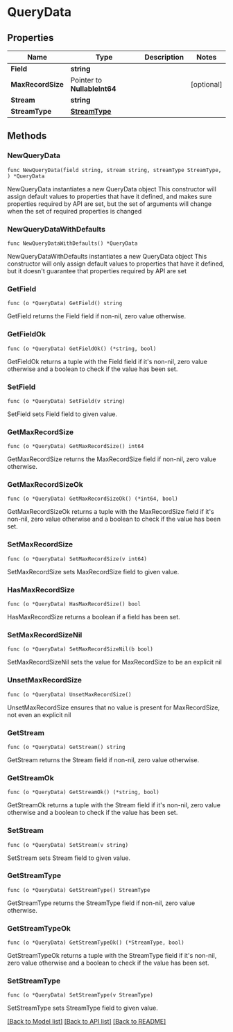 # QueryData

## Properties

Name | Type | Description | Notes
------------ | ------------- | ------------- | -------------
**Field** | **string** |  | 
**MaxRecordSize** | Pointer to **NullableInt64** |  | [optional] 
**Stream** | **string** |  | 
**StreamType** | [**StreamType**](StreamType.md) |  | 

## Methods

### NewQueryData

`func NewQueryData(field string, stream string, streamType StreamType, ) *QueryData`

NewQueryData instantiates a new QueryData object
This constructor will assign default values to properties that have it defined,
and makes sure properties required by API are set, but the set of arguments
will change when the set of required properties is changed

### NewQueryDataWithDefaults

`func NewQueryDataWithDefaults() *QueryData`

NewQueryDataWithDefaults instantiates a new QueryData object
This constructor will only assign default values to properties that have it defined,
but it doesn't guarantee that properties required by API are set

### GetField

`func (o *QueryData) GetField() string`

GetField returns the Field field if non-nil, zero value otherwise.

### GetFieldOk

`func (o *QueryData) GetFieldOk() (*string, bool)`

GetFieldOk returns a tuple with the Field field if it's non-nil, zero value otherwise
and a boolean to check if the value has been set.

### SetField

`func (o *QueryData) SetField(v string)`

SetField sets Field field to given value.


### GetMaxRecordSize

`func (o *QueryData) GetMaxRecordSize() int64`

GetMaxRecordSize returns the MaxRecordSize field if non-nil, zero value otherwise.

### GetMaxRecordSizeOk

`func (o *QueryData) GetMaxRecordSizeOk() (*int64, bool)`

GetMaxRecordSizeOk returns a tuple with the MaxRecordSize field if it's non-nil, zero value otherwise
and a boolean to check if the value has been set.

### SetMaxRecordSize

`func (o *QueryData) SetMaxRecordSize(v int64)`

SetMaxRecordSize sets MaxRecordSize field to given value.

### HasMaxRecordSize

`func (o *QueryData) HasMaxRecordSize() bool`

HasMaxRecordSize returns a boolean if a field has been set.

### SetMaxRecordSizeNil

`func (o *QueryData) SetMaxRecordSizeNil(b bool)`

 SetMaxRecordSizeNil sets the value for MaxRecordSize to be an explicit nil

### UnsetMaxRecordSize
`func (o *QueryData) UnsetMaxRecordSize()`

UnsetMaxRecordSize ensures that no value is present for MaxRecordSize, not even an explicit nil
### GetStream

`func (o *QueryData) GetStream() string`

GetStream returns the Stream field if non-nil, zero value otherwise.

### GetStreamOk

`func (o *QueryData) GetStreamOk() (*string, bool)`

GetStreamOk returns a tuple with the Stream field if it's non-nil, zero value otherwise
and a boolean to check if the value has been set.

### SetStream

`func (o *QueryData) SetStream(v string)`

SetStream sets Stream field to given value.


### GetStreamType

`func (o *QueryData) GetStreamType() StreamType`

GetStreamType returns the StreamType field if non-nil, zero value otherwise.

### GetStreamTypeOk

`func (o *QueryData) GetStreamTypeOk() (*StreamType, bool)`

GetStreamTypeOk returns a tuple with the StreamType field if it's non-nil, zero value otherwise
and a boolean to check if the value has been set.

### SetStreamType

`func (o *QueryData) SetStreamType(v StreamType)`

SetStreamType sets StreamType field to given value.



[[Back to Model list]](../README.md#documentation-for-models) [[Back to API list]](../README.md#documentation-for-api-endpoints) [[Back to README]](../README.md)


